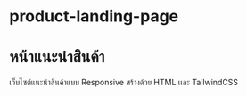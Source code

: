 # product-landing-page
# หน้าแนะนำสินค้า
เว็บไซต์แนะนําสินค้าแบบ Responsive สร้างด้วย HTML เเละ TailwindCSS
